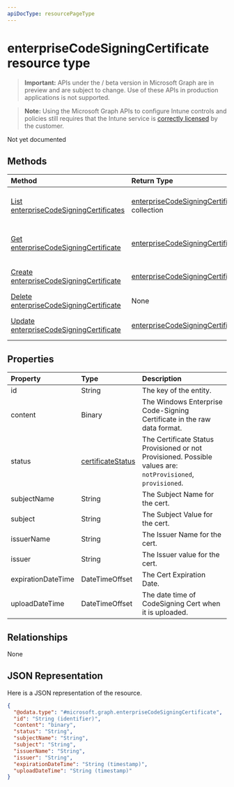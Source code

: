 ```yaml
---
apiDocType: resourcePageType
---
```

# enterpriseCodeSigningCertificate resource type

> **Important:** APIs under the / beta version in Microsoft Graph are in preview and are subject to change. Use of these APIs in production applications is not supported.

> **Note:** Using the Microsoft Graph APIs to configure Intune controls and policies still requires that the Intune service is [correctly licensed](https://go.microsoft.com/fwlink/?linkid=839381) by the customer.

Not yet documented
## Methods
|Method|Return Type|Description|
|:---|:---|:---|
|[List enterpriseCodeSigningCertificates](../api/intune_apps_enterprisecodesigningcertificate_list.md)|[enterpriseCodeSigningCertificate](../resources/intune_apps_enterprisecodesigningcertificate.md) collection|List properties and relationships of the [enterpriseCodeSigningCertificate](../resources/intune_apps_enterprisecodesigningcertificate.md) objects.|
|[Get enterpriseCodeSigningCertificate](../api/intune_apps_enterprisecodesigningcertificate_get.md)|[enterpriseCodeSigningCertificate](../resources/intune_apps_enterprisecodesigningcertificate.md)|Read properties and relationships of the [enterpriseCodeSigningCertificate](../resources/intune_apps_enterprisecodesigningcertificate.md) object.|
|[Create enterpriseCodeSigningCertificate](../api/intune_apps_enterprisecodesigningcertificate_create.md)|[enterpriseCodeSigningCertificate](../resources/intune_apps_enterprisecodesigningcertificate.md)|Create a new [enterpriseCodeSigningCertificate](../resources/intune_apps_enterprisecodesigningcertificate.md) object.|
|[Delete enterpriseCodeSigningCertificate](../api/intune_apps_enterprisecodesigningcertificate_delete.md)|None|Deletes a [enterpriseCodeSigningCertificate](../resources/intune_apps_enterprisecodesigningcertificate.md).|
|[Update enterpriseCodeSigningCertificate](../api/intune_apps_enterprisecodesigningcertificate_update.md)|[enterpriseCodeSigningCertificate](../resources/intune_apps_enterprisecodesigningcertificate.md)|Update the properties of a [enterpriseCodeSigningCertificate](../resources/intune_apps_enterprisecodesigningcertificate.md) object.|

## Properties
|Property|Type|Description|
|:---|:---|:---|
|id|String|The key of the entity.|
|content|Binary|The Windows Enterprise Code-Signing Certificate in the raw data format.|
|status|[certificateStatus](../resources/intune_apps_certificatestatus.md)|The Certificate Status Provisioned or not Provisioned. Possible values are: `notProvisioned`, `provisioned`.|
|subjectName|String|The Subject Name for the cert.|
|subject|String|The Subject Value for the cert.|
|issuerName|String|The Issuer Name for the cert.|
|issuer|String|The Issuer value for the cert.|
|expirationDateTime|DateTimeOffset|The Cert Expiration Date.|
|uploadDateTime|DateTimeOffset|The date time of CodeSigning Cert when it is uploaded.|

## Relationships
None
## JSON Representation
Here is a JSON representation of the resource.
<!-- {
  "blockType": "resource",
  "keyProperty": "id",
  "@odata.type": "microsoft.graph.enterpriseCodeSigningCertificate"
}
-->
``` json
{
  "@odata.type": "#microsoft.graph.enterpriseCodeSigningCertificate",
  "id": "String (identifier)",
  "content": "binary",
  "status": "String",
  "subjectName": "String",
  "subject": "String",
  "issuerName": "String",
  "issuer": "String",
  "expirationDateTime": "String (timestamp)",
  "uploadDateTime": "String (timestamp)"
}
```





